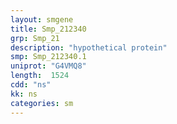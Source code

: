```yaml
---
layout: smgene
title: Smp_212340
grp: Smp_21
description: "hypothetical protein"
smp: Smp_212340.1
uniprot: "G4VMQ8"
length:  1524
cdd: "ns"
kk: ns
categories: sm
---
```

